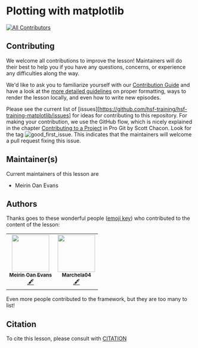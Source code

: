 # Plotting with matplotlib

<!-- ALL-CONTRIBUTORS-BADGE:START - Do not remove or modify this section -->
[![All Contributors](https://img.shields.io/badge/all_contributors-2-orange.svg?style=flat-square)](#contributors-)
<!-- ALL-CONTRIBUTORS-BADGE:END -->

## Contributing

We welcome all contributions to improve the lesson! Maintainers will do their best to help you if you have any
questions, concerns, or experience any difficulties along the way.

We'd like to ask you to familiarize yourself with our [Contribution Guide](CONTRIBUTING.md) and have a look at
the [more detailed guidelines][lesson-example] on proper formatting, ways to render the lesson locally, and even
how to write new episodes.

Please see the current list of [issues][https://github.com/hsf-training/hsf-training-matplotlib/issues] for ideas for contributing to this
repository. For making your contribution, we use the GitHub flow, which is
nicely explained in the chapter [Contributing to a Project](http://git-scm.com/book/en/v2/GitHub-Contributing-to-a-Project) in Pro Git
by Scott Chacon.
Look for the tag ![good_first_issue](https://img.shields.io/badge/-good%20first%20issue-gold.svg). This indicates that the maintainers will welcome a pull request fixing this issue.

## Maintainer(s)

Current maintainers of this lesson are

* Meirin Oan Evans

## Authors

Thanks goes to these wonderful people ([emoji key](https://allcontributors.org/docs/en/emoji-key)) who contributed to
the content of the lesson:

<!-- ALL-CONTRIBUTORS-LIST:START - Do not remove or modify this section -->
<!-- prettier-ignore-start -->
<!-- markdownlint-disable -->
<table>
  <tr>
    <td align="center"><a href="https://meirinoanevans.wixsite.com/portfolio"><img src="https://avatars1.githubusercontent.com/u/32399892?v=4?s=100" width="100px;" alt=""/><br /><sub><b>Meirin Oan Evans</b></sub></a><br /><a href="#content-meevans1" title="Content">🖋</a></td>
    <td align="center"><a href="https://github.com/Marchela04"><img src="https://avatars.githubusercontent.com/u/68828366?v=4?s=100" width="100px;" alt=""/><br /><sub><b>Marchela04</b></sub></a><br /><a href="#content-Marchela04" title="Content">🖋</a></td>
  </tr>
</table>

<!-- markdownlint-restore -->
<!-- prettier-ignore-end -->

<!-- ALL-CONTRIBUTORS-LIST:END -->

Even more people contributed to the framework, but they are too many to list!

## Citation

To cite this lesson, please consult with [CITATION](CITATION)

[lesson-example]: https://carpentries.github.io/lesson-example
